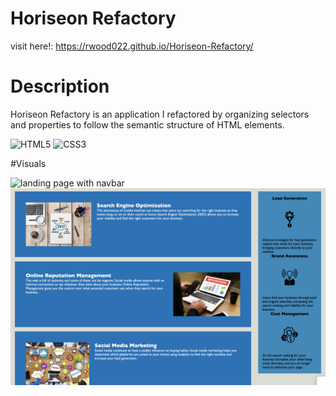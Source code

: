 # Horiseon Refactory


visit here!: https://rwood022.github.io/Horiseon-Refactory/

# Description
Horiseon Refactory is an application I refactored by organizing selectors and properties to follow the semantic structure of HTML elements.

![HTML5](https://img.shields.io/badge/html5-%23E34F26.svg?style=for-the-badge&logo=html5&logoColor=white)  ![CSS3](https://img.shields.io/badge/css3-%231572B6.svg?style=for-the-badge&logo=css3&logoColor=white)

#Visuals

<img src="assets/images/horiseon-landing.png" alt="landing page with navbar"/>
<img src="assets/images/horiseon-main.png" alt="main content"/>
